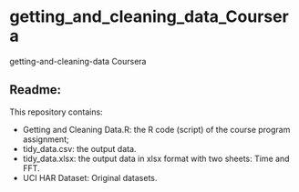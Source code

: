# getting_and_cleaning_data_Coursera
getting-and-cleaning-data Coursera
## Readme: 
This repository contains:
  - Getting and Cleaning Data.R: the R code (script) of the course program assignment;
  - tidy_data.csv: the output data.
  - tidy_data.xlsx: the output data in xlsx format with two sheets: Time and FFT.
  - UCI HAR Dataset: Original datasets.
